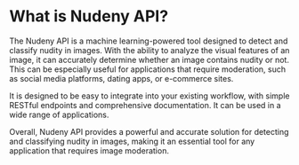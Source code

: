 # What is Nudeny API?

The Nudeny API is a machine learning-powered tool designed to detect and classify nudity in images. With the ability to analyze the visual features of an image, it can accurately determine whether an image contains nudity or not. This can be especially useful for applications that require moderation, such as social media platforms, dating apps, or e-commerce sites.


It is designed to be easy to integrate into your existing workflow, with simple RESTful endpoints and comprehensive documentation. It can be used in a wide range of applications.

Overall, Nudeny API provides a powerful and accurate solution for detecting and classifying nudity in images, making it an essential tool for any application that requires image moderation.

